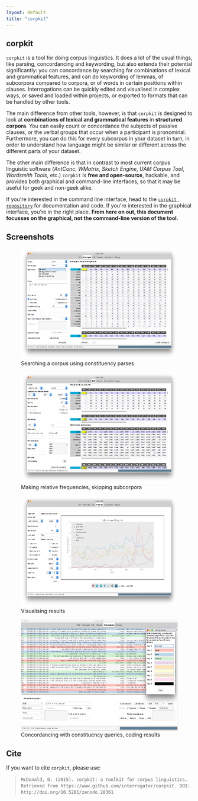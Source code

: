 ```yaml
---
layout: default
title: "corpkit"
---
```


## corpkit

`corpkit` is a tool for doing corpus linguistics. It does a lot of the usual things, like parsing, concordancing and keywording, but also extends their potential significantly: you can concordance by searching for combinations of lexical and grammatical features, and can do keywording of lemmas, of subcorpora compared to corpora, or of words in certain positions within clauses. Interrogations can be quickly edited and visualised in complex ways, or saved and loaded within projects, or exported to formats that can be handled by other tools.

The main difference from other tools, however, is that `corpkit` is designed to look at **combinations of lexical and grammatical features** in **structured corpora**. You can easily count or concordance the subjects of passive clauses, or the verbal groups that occur when a participant is pronominal. Furthermore, you can do this for every subcorpus in your dataset in turn, in order to understand how language might be similar or different across the different parts of your dataset.

The other main difference is that in contrast to most current corpus linguistic software (*AntConc*, *WMatrix*, *Sketch Engine*, *UAM Corpus Tool*, *Wordsmith Tools*, etc.) `corpkit` is **free and open-source**, hackable, and provides both graphical and command-line interfaces, so that it may be useful for geek and non-geek alike. 

If you're interested in the command line interface, head to the [`corpkit repository`](https://www.github.com/interrogator/corpkit) for documentation and code. If you're interested in the graphical interface, you're in the right place. **From here on out, this document focusses on the graphical, not the command-line version of the tool.**

## Screenshots

<figure>
  <img src="https://raw.githubusercontent.com/interrogator/risk/master/images/interro.png" alt="Interrogating" width="600" height="300">
  <figcaption>Searching a corpus using constituency parses</figcaption>
</figure> 

<figure>
  <img src="https://raw.githubusercontent.com/interrogator/risk/master/images/editing.png" alt="Editing" width="600" height="300">
  <figcaption>Making relative frequencies, skipping subcorpora</figcaption>
</figure> 

<figure>
  <img src="https://raw.githubusercontent.com/interrogator/risk/master/images/plott.png" alt="Visualising" width="600" height="300">
  <figcaption>Visualising results</figcaption>
</figure> 

<figure>
  <img src="https://raw.githubusercontent.com/interrogator/risk/master/images/conc2.png" alt="Concordancing" width="560" height="300">
  <figcaption>Concordancing with constituency queries, coding results</figcaption>
</figure> 

## Cite

If you want to cite `corpkit`, please use:

> `McDonald, D. (2015). corpkit: a toolkit for corpus linguistics. Retrieved from https://www.github.com/interrogator/corpkit. DOI: http://doi.org/10.5281/zenodo.28361`